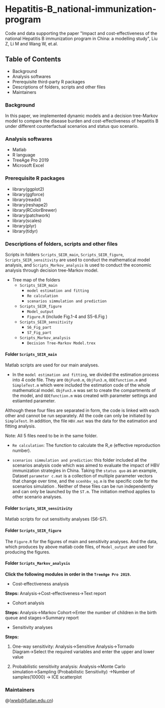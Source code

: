 # Hepatitis-B_national-immunization-program
Code and data supporting the paper "Impact and cost-effectiveness of the national Hepatitis B immunization program in China: a modelling study", Liu Z, Li M and Wang W, et.al.

## Table of Contents
* Background
* Analysis softwares
* Prerequisite third-party R packages
* Descriptions of folders, scripts and other files
* Maintainers

### Background
In this paper, we implemented dynamic models and a decision tree-Markov model to compare the disease burden and cost-effectiveness of hepatitis B under different counterfactual scenarios and status quo scenario.

### Analysis softwares
* Matlab
* R language
* TreeAge Pro 2019
* Microsoft Excel


### Prerequisite R packages
  * library(ggplot2)
  * library(ggforce)
  * library(readxl)
  * library(reshape2)
  * library(RColorBrewer)
  * library(patchwork)
  * library(scales) 
  * library(plyr)
  * library(tidyr)

### Descriptions of folders, scripts and other files
Scripts in folders `Scripts_SEIR_main`, `Scripts_SEIR_figure`, `Scripts_SEIR_sensitivity` are used to conduct the mathematical model analysis, and `Scripts_Markov_analysis` is used to conduct the economic analysis through decision tree-Markov model.

* Tree map of the folders
  * `Scripts_SEIR_main`
    * `model estimation and fitting`
    * `Re calculation`
    * `scenarios simmulation and prediction`
  * `Scripts_SEIR_figure`
    * `Model_output`
    * `Figure.R` (include Fig.1-4 and S5-6.Fig )
  * `Scripts_SEIR_sensitivity`
    * `S6_Fig_part`
    * `S7_Fig_part`
  * `Scripts_Markov_analysis`
    * `Decision Tree-Markov Model.trex`

#### Folder `Scripts_SEIR_main`
Matlab scripts are used for our main analyses.

* In the `model estimation and fitting`, we divided the estimation process into 4 code file. They are `ObjFun0.m`, `ObjFun3.m`, `ODEfunction.m` and  `SimpleTest.m` which
were included the estimation code of the whole mathematical model. `ObjFun3.m` was set to create the compartments of the model, and `ODEfunction.m` was created with parameter settings and estiamted parameter.

Although these four files are separated in form, the code is linked with each other and cannot be run separately. All the code can only be initiated by `SimpleTest`.
In addition, the file `HBV.mat` was the data for the eatimation and fitting analysis.

Note: All 5 files need to be in the same folder.

* `Re calculation`:
The function to calculate the R_e (effective reproduction number).

*  `scenarios simmulation and prediction`: this folder included all the scenarios analysis code which was aimed to evaluate the impact of HBV immunization strategies in China.
Taking the `status quo` as an example, Dataset `parameter c.mat` is a collection of multiple parameter vectors that change over time, and the `scenhbv_sq.m` is the specific code for the scenarios simulation . Neither of these files can be run independently and can only be launched by the `ST.m`.
The initiation method applies to other scenario analyses.
 


#### Folder `Scripts_SEIR_sensitivity`
Matlab scripts for out sensitivity analyses (S6-S7). 


#### Folder `Scripts_SEIR_figure`
The `Figure.R` for the figures of main and sensitivity analyses. And the data, which produces by above matlab code files, of `Model_output` are used for producing the figures.



#### Folder `Scripts_Markov_analysis`

  **Click the following modules in order in the `TreeAge Pro 2019`.**

* Cost-effectiveness analysis
  
 **Steps:** Analysis→Cost-effectiveness→Text report

* Cohort analysis
 
 **Steps:** Analysis→Markov Cohort→Enter the number of children in the birth queue and stages→Summary report

* Sensitivity analyses
 
 **Steps:**
  
 1. One-way sensitivity: Analysis→Sensitive Analysis→Tornado Diagram→Select the required variables and enter the upper and lower value
 
 2. Probabilistic sensitivity analysis: Analysis→Monte Carlo simulation→Sampling (Probabilistic Sensitivity) →Number of samples(10000) → ICE scatterplot

### Maintainers
@(wwb@fudan.edu.cn)





